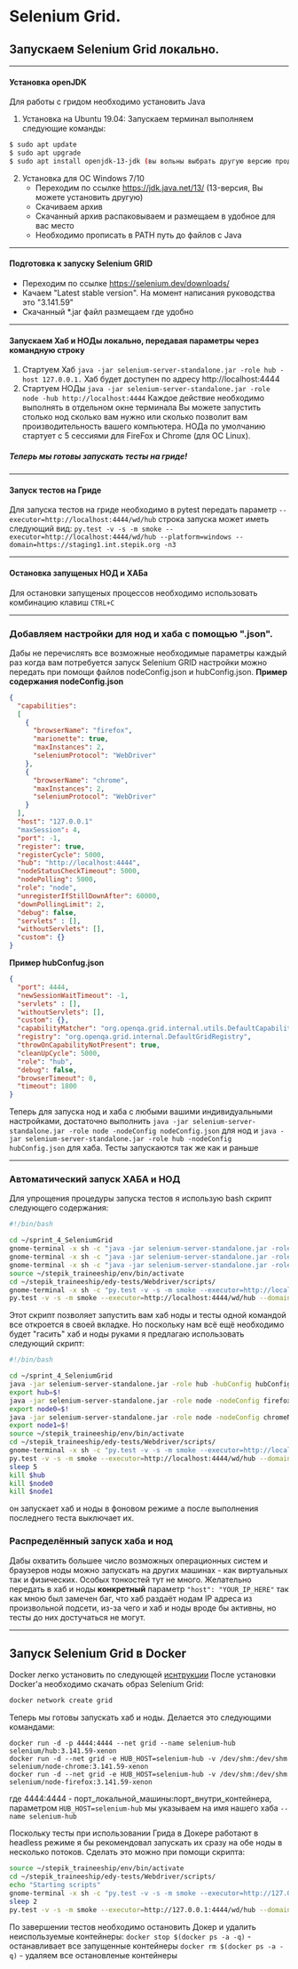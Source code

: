 # Selenium Grid.
## Запускаем Selenium Grid локально.
***
#### Установка openJDK
Для работы с гридом необходимо установить Java
1. Установка на Ubuntu 19.04:
Запускаем терминал выполняем следующие команды:
```bash
$ sudo apt update
$ sudo apt upgrade
$ sudo apt install openjdk-13-jdk (вы вольны выбрать другую версию продукта)
```
2. Установка для ОС Windows 7/10
    - Переходим по ссылке https://jdk.java.net/13/ (13-версия, Вы можете установить другую)
    - Скачиваем архив
    - Скачанный архив распаковываем и размещаем в удобное для вас место
    - Необходимо прописать в PATH путь до файлов с Java
***
#### Подготовка к запуску Selenium GRID
- Переходим по ссылке https://selenium.dev/downloads/
- Качаем "Latest stable version". На момент написания руководства это "3.141.59"
- Скачанный *.jar файл размещаем где удобно
***
#### Запускаем Хаб и НОДы локально, передавая параметры через командную строку
1. Стартуем Хаб `java -jar selenium-server-standalone.jar -role hub -host 127.0.0.1.` Хаб будет доступен по адресу http://localhost:4444
2. Стартуем НОДы `java -jar selenium-server-standalone.jar -role node -hub http://localhost:4444`
Каждое действие необходимо выполнять в отдельном окне терминала
Вы можете запустить столько нод сколько вам нужно или сколько позволит вам производительность вашего компьютера.
НОДа по умолчанию стартует с 5 сессиями для FireFox и Chrome (для ОС Linux).

##### Теперь мы готовы запускать тесты на гриде!
***
#### Запуск тестов на Гриде
Для запуска тестов на гриде необходимо в pytest передать параметр `--executor=http://localhost:4444/wd/hub`
строка запуска может иметь следующий вид:
`py.test -v -s -m smoke --executor=http://localhost:4444/wd/hub --platform=windows --domain=https://staging1.int.stepik.org -n3`
***
#### Остановка запущеных НОД и ХАБа
Для остановки запущеных процессов необходимо использовать комбинацию клавиш `CTRL+C`
***
### Добавляем настройки для нод и хаба с помощью ".json".
Дабы не перечислять все возможные необходимые параметры каждый раз когда вам потребуется запуск Selenium GRID настройки можно передать при помощи файлов nodeConfig.json и hubConfig.json.
**Пример содержания nodeConfig.json**
```json
{
  "capabilities":
  [
    {
      "browserName": "firefox",
      "marionette": true,
      "maxInstances": 2,
      "seleniumProtocol": "WebDriver"
    },
    {
      "browserName": "chrome",
      "maxInstances": 2,
      "seleniumProtocol": "WebDriver"
    }
  ],
  "host": "127.0.0.1"
  "maxSession": 4,
  "port": -1,
  "register": true,
  "registerCycle": 5000,
  "hub": "http://localhost:4444",
  "nodeStatusCheckTimeout": 5000,
  "nodePolling": 5000,
  "role": "node",
  "unregisterIfStillDownAfter": 60000,
  "downPollingLimit": 2,
  "debug": false,
  "servlets" : [],
  "withoutServlets": [],
  "custom": {}
}
```
**Пример hubConfug.json**
```json
{
  "port": 4444,
  "newSessionWaitTimeout": -1,
  "servlets" : [],
  "withoutServlets": [],
  "custom": {},
  "capabilityMatcher": "org.openqa.grid.internal.utils.DefaultCapabilityMatcher",
  "registry": "org.openqa.grid.internal.DefaultGridRegistry",
  "throwOnCapabilityNotPresent": true,
  "cleanUpCycle": 5000,
  "role": "hub",
  "debug": false,
  "browserTimeout": 0,
  "timeout": 1800
}
```
Теперь для запуска нод и хаба с любыми вашими индивидуальными настройками, достаточно выполнить `java -jar selenium-server-standalone.jar -role node -nodeConfig nodeConfig.json` для нод и `java -jar selenium-server-standalone.jar -role hub -nodeConfig hubConfig.json` для хаба.
Тесты запускаются так же как и раньше
***
### Автоматический запуск ХАБА и НОД
Для упрощения процедуры запуска тестов я использую bash скрипт следующего содержания:
```bash
#!/bin/bash

cd ~/sprint_4_SeleniumGrid
gnome-terminal -x sh -c "java -jar selenium-server-standalone.jar -role hub -hubConfig hubConfig.json; bash"
gnome-terminal -x sh -c "java -jar selenium-server-standalone.jar -role node -nodeConfig firefoxNodeConfig.json; bash"
gnome-terminal -x sh -c "java -jar selenium-server-standalone.jar -role node -nodeConfig chromeNodeConfig.json; bash"
source ~/stepik_traineeship/env/bin/activate
cd ~/stepik_traineeship/edy-tests/Webdriver/scripts/
gnome-terminal -x sh -c "py.test -v -s -m smoke --executor=http://localhost:4444/wd/hub --domain=https://staging1.int.stepik.org --browser=chrome; bash"
py.test -v -s -m smoke --executor=http://localhost:4444/wd/hub --domain=https://staging1.int.stepik.org
```
Этот скрипт позволяет запустить вам хаб ноды и тесты одной командой все откроется в своей вкладке.
Но поскольку нам всё ещё необходимо будет "гасить" хаб и ноды руками я предлагаю использовать следующий скрипт:
```bash
#!/bin/bash

cd ~/sprint_4_SeleniumGrid
java -jar selenium-server-standalone.jar -role hub -hubConfig hubConfig.json &
export hub=$!
java -jar selenium-server-standalone.jar -role node -nodeConfig firefoxNodeConfig.json &
export node0=$!
java -jar selenium-server-standalone.jar -role node -nodeConfig chromeNodeConfig.json &
export node1=$!
source ~/stepik_traineeship/env/bin/activate
cd ~/stepik_traineeship/edy-tests/Webdriver/scripts/
gnome-terminal -x sh -c "py.test -v -s -m smoke --executor=http://localhost:4444/wd/hub --domain=https://staging1.int.stepik.org --browser=chrome; bash"
py.test -v -s -m smoke --executor=http://localhost:4444/wd/hub --domain=https://staging1.int.stepik.org
sleep 5
kill $hub
kill $node0
kill $node1
```
он запускает хаб и ноды в фоновом режиме а после выполнения последнего теста выключает их.

### Распределённый запуск хаба и нод
Дабы охватить большее число возможных операционных систем и браузеров ноды можно запускать на других машинах - как виртуальных так и физических. 
Особых тонкостей тут не много. 
Желательно передать в хаб и ноды **конкретный** параметр `"host": "YOUR_IP_HERE"` так как мною был замечен баг, что хаб раздаёт нодам IP адреса из произвольной подсети, из-за чего и хаб и ноды вроде бы активны, но тесты до них достучаться не могут.
***
## Запуск Selenium Grid в Docker
Docker легко установить по следующей [иснтрукции](https://phoenixnap.com/kb/how-to-install-docker-on-ubuntu-18-04)
После установки Docker'а необходимо скачать образ Selenium Grid:
```bash
docker network create grid
```
Теперь мы готовы запускать хаб и ноды. Делается это следующими командами:
```
docker run -d -p 4444:4444 --net grid --name selenium-hub selenium/hub:3.141.59-xenon
docker run -d --net grid -e HUB_HOST=selenium-hub -v /dev/shm:/dev/shm selenium/node-chrome:3.141.59-xenon
docker run -d --net grid -e HUB_HOST=selenium-hub -v /dev/shm:/dev/shm selenium/node-firefox:3.141.59-xenon
```
где 4444:4444 - порт_локальной_машины:порт_внутри_контейнера, параметром `HUB_HOST=selenium-hub` мы указываем на имя нашего хаба `--name selenium-hub`

Поскольку тесты при использовании Грида в Докере работают в headless режиме я бы рекомендовал запускать их сразу на обе ноды в несколько потоков. Сделать это можно при помощи скрипта:
```bash
source ~/stepik_traineeship/env/bin/activate
cd ~/stepik_traineeship/edy-tests/Webdriver/scripts/
echo "Starting scripts"
gnome-terminal -x sh -c "py.test -v -s -m smoke --executor=http://127.0.0.1:4444/wd/hub --domain=https://staging1.int.stepik.org -n2; bash"
sleep 2
py.test -v -s -m smoke --executor=http://127.0.0.1:4444/wd/hub --domain=https://staging1.int.stepik.org --browser=chrome -n2
```
По завершении тестов необходимо остановить Докер и удалить неиспользуемые контейнеры:
`docker stop $(docker ps -a -q)` - останавливает все запущенные контейнеры
`docker rm $(docker ps -a -q)` - удаляем все остановленые контейнеры

